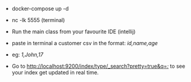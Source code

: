 - docker-compose up -d
- nc -lk 5555 (terminal)
- Run the main class from your favourite IDE (intellij)

- paste in terminal a customer csv in the format: *id,name,age*
- eg: *1,John,17*

- Go to [http://localhost:9200/index/type/_search?pretty=true&q=*:*](http://localhost:9200/index/type/_search?pretty=true&q=*:*) to see your index get updated in real time.